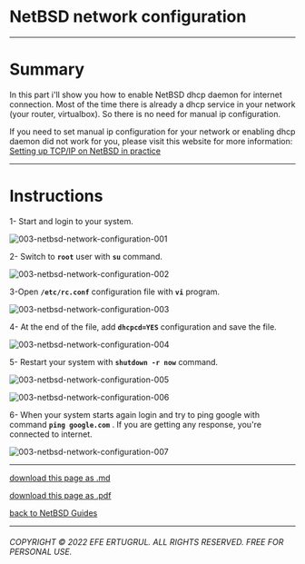 # NetBSD network configuration

-------------------------

# Summary

In this part i'll show you how to enable NetBSD dhcp daemon for internet connection. Most of the time there is already a dhcp service in your network (your router, virtualbox). So there is no need for manual ip configuration. 

If you need to set manual ip configuration for your network or enabling dhcp daemon did not work for you, please visit this website for more information: [Setting up TCP/IP on NetBSD in practice](https://www.netbsd.org/docs/guide/en/chap-net-practice.html)

--------------------

# Instructions

1- Start and login to your system.

![003-netbsd-network-configuration-001](003-netbsd-network-configuration-001.png)

2- Switch to **`root`** user with **`su`** command.

![003-netbsd-network-configuration-002](003-netbsd-network-configuration-002.png)

3-Open **`/etc/rc.conf`** configuration file with **`vi`** program.

![003-netbsd-network-configuration-003](003-netbsd-network-configuration-003.png)

4- At the end of the file, add **`dhcpcd=YES`** configuration and save the file.

![003-netbsd-network-configuration-004](003-netbsd-network-configuration-004.png)

5- Restart your system with **`shutdown -r now`** command.

![003-netbsd-network-configuration-005](003-netbsd-network-configuration-005.png)

![003-netbsd-network-configuration-006](003-netbsd-network-configuration-006.png)

6- When your system starts again login and try to ping google with command **`ping google.com`** . If you are getting any response, you're connected to internet.

![003-netbsd-network-configuration-007](003-netbsd-network-configuration-007.png)

------------------------------

[download this page as .md](https://raw.githubusercontent.com/retrokid/retrokid.github.io/master/tech_notes/netbsd_guides/003-netbsd-network-configuration.md)

[download this page as .pdf](https://raw.githubusercontent.com/retrokid/retrokid.github.io/master/tech_notes/netbsd_guides/003-netbsd-network-configuration.pdf)

[back to NetBSD Guides](./netbsd-guides)

------------------------------

###### COPYRIGHT © 2022 EFE ERTUGRUL. ALL RIGHTS RESERVED. FREE FOR PERSONAL USE.